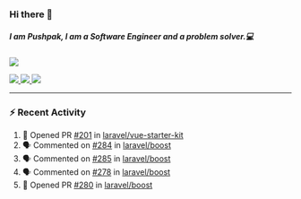 ### Hi there 👋

##### I am Pushpak, I am a Software Engineer and a problem solver.💻

<a href='https://twitter.com/pushpak1300'><a href="https://pushpak1300.me/" target="_blank">
  <img src="https://img.shields.io/badge/website-%23E34F26.svg?&style=for-the-badge" />
</a> 
 
 <a href="https://twitter.com/pushpak1300" target="_blank">
  <img src="https://img.shields.io/badge/twitter-%231DA1F2.svg?&style=for-the-badge&logo=twitter&logoColor=white" />
</a> 

<a href="https://www.linkedin.com/in/pushpak-c-286b17b1/" target="_blank">
  <img src="https://img.shields.io/badge/linkedin-%230077B5.svg?&style=for-the-badge&logo=linkedin&logoColor=white" />
</a> 

<a href="https://dev.to/pushpak1300/" target="_blank">
  <img src="http://img.shields.io/badge/dev.to-gray?style=for-the-badge&logo=dev.to&?logoColor=white?logoWidth=100?label=" />
</a> 


</p>

---

### ⚡ Recent Activity

<!--START_SECTION:activity-->
1. 💪 Opened PR [#201](https://github.com/laravel/vue-starter-kit/pull/201) in [laravel/vue-starter-kit](https://github.com/laravel/vue-starter-kit)
2. 🗣 Commented on [#284](https://github.com/laravel/boost/pull/284#issuecomment-3356210266) in [laravel/boost](https://github.com/laravel/boost)
3. 🗣 Commented on [#285](https://github.com/laravel/boost/issues/285#issuecomment-3356161340) in [laravel/boost](https://github.com/laravel/boost)
4. 🗣 Commented on [#278](https://github.com/laravel/boost/issues/278#issuecomment-3348005610) in [laravel/boost](https://github.com/laravel/boost)
5. 💪 Opened PR [#280](https://github.com/laravel/boost/pull/280) in [laravel/boost](https://github.com/laravel/boost)
<!--END_SECTION:activity-->
